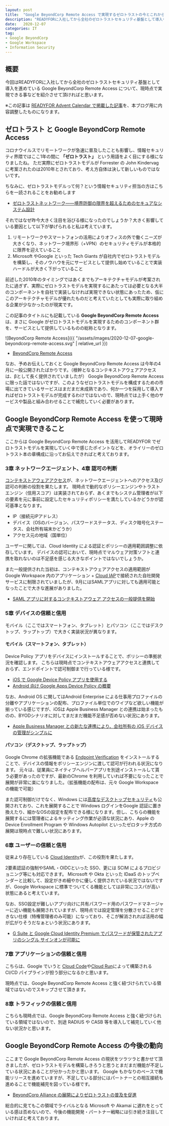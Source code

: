 ```yaml
---
layout: post
title:  "Google BeyondCorp Remote Access で実現するゼロトラストの今とこれから"
description: "READYFORに入社してから全社のゼロトラストセキュリティ基盤として導入を進めている Google BeyondCorp Remote Access について、現時点で実現できる事などをまとめてみました"
date:   2020-12-07
categories: IT
tag: 
- Google BeyondCorp
- Google Workspace
- Information Security
---
```


## 概要
今回はREADYFORに入社してから全社のゼロトラストセキュリティ基盤として導入を進めている Google BeyondCorp Remote Access について、現時点で実現できる事などを紹介させて頂ければと思います。

※この記事は [READYFOR Advent Calendar で掲載した記事](https://tech.readyfor.jp/entry/2020/12/07/105621)を、本ブログ用に内容調整したものになります。

## ゼロトラスト と Google BeyondCorp Remote Access
コロナウイルスでリモートワークが急速に普及したことも影響し、情報セキュリティ界隈ではここ1年の間に **「ゼロトラスト」** という用語をよく目にする様になりましたね。
ただ実際にゼロトラストモデルが Forrester の John Kindervag に考案されたのは2010年とされており、考え方自体は決して新しいものではないです。

ちなみに、ゼロトラストモデルって何？という情報セキュリティ担当の方はこちらを一読されることをお勧めします

- [ゼロトラストネットワーク――境界防御の限界を超えるためのセキュアなシステム設計](https://www.oreilly.co.jp/books/9784873118888/)

それではなぜ昨今大きく注目を浴びる様になったのでしょうか？大きく影響している要因として以下が挙げられると私は考えています。

1. リモートワークやスマートフォンの活用によりオフィスの外で働くニーズが大きくなり、ネットワーク境界形（+VPN）のセキュリティモデルが本格的に限界を迎えていること
2. Microsoft やGoogle といった Tech Giants が自社内でゼロトラストモデルを構築し、そのノウハウを元にサービスとして提供し始めていることで実装ハードルが大きく下がっていること

前述した2010年のタイミングではあくまでもアーキテクチャモデルが考案されたに過ぎず、実際にゼロトラストモデルを実現するにあたっては必要となる大半のコンポーネントを自社で実装しなければ実現できない状態にあったため、仮にこのアーキテクチャモデルが優れたものだと考えていたとしても実際に取り組める企業が少なかったのが現実です。

この記事のタイトルにも記載している **Google BeyondCorp Remote Access** は、まさに Google がゼロトラストモデルを実現するためのコンポーネント群を、サービスとして提供しているものの総称となります。

![BeyondCorp Remote Access]({{ "/assets/images/2020-12-07-google-beyondcorp-remote-access.svg" | relative_url }})

- [BeyondCorp Remote Access](https://cloud.google.com/beyondcorp-enterprise)

なお、予めお伝えしておくと Google BeyondCorp Remote Access は今年の4月に一般公開されたばかりです。（根幹となるコンテキストアウェアアクセスは、βとして長く提供されていましたが）
Google BeyondCorp Remote Access に限った話ではないですが、このようなゼロトラストモデルを構成するための市場に出てきているサービスはまだまだ未成熟であり、何か一つを採用して導入すればゼロトラストモデルが完成するわけではないので、現時点では上手く他のサービスや製品と組み合わせることで補完していく必要があります。

## Google BeyondCorp Remote Access を使って現時点で実現できること
ここからは Google BeyondCorp Remote Access を活用してREADYFOR でゼロトラストモデルを実現していく中で感じたポイントなどを、オライリーのゼロトラスト本の章構成に沿ってお伝えできればと考えております。

### 3章 ネットワークエージェント、4章 認可の判断
[コンテキストアウェアアクセス](https://support.google.com/a/answer/9275380?hl=ja)が、ネットワークエージェントへのアクセス及び認可の判断の役割を果たします。
現時点で動的なポリシーエンジンやトラストエンジン（信用スコア）は実装されておらず、あくまでもシステム管理者が以下の要素を元に事前に設定したセキュリティポリシーを満たしているかどうかが認可基準となります。

- IP（接続元IPアドレス）
- デバイス（OSのバージョン、パスワードステータス、ディスク暗号化ステータス、会社所有端末かどうか）
- アクセス元の地域（国単位）

ユーザーに関しては、Cloud Identity による認証とポリシーの適用範囲調整に依存しています。
デバイスの認可において、現時点でマルウェア対策ソフトと連携を取れないのは不足感を感じる大きなポイントではないでしょうか。

また一般提供された当初は、コンテキストアウェアアクセスの適用範囲がGoogle Workspace 内のアプリケーション + [Cloud IAP](https://cloud.google.com/iap)で接続された自社開発サービスに制限されていましたが、9月にはSAMLアプリに対しても適用可能となったことで大きな進展がありました。

- [SAML アプリに対するコンテキストアウェア アクセスの一般提供を開始](https://gsuiteupdates-ja.googleblog.com/2020/09/saml.html)

### 5章 デバイスの信頼と信用
モバイル（ここではスマートフォン、タブレット）とパソコン（ここではデスクトップ、ラップトップ）で大きく実装状況が異なります。

#### モバイル（スマートフォン、タブレット）
Device Policy アプリをデバイスにインストールすることで、ポリシーの準拠状況を確認します。
こちらは現時点でコンテキストアウェアアクセスと連携しておらず、エンドポイントで認可制御まで行っている様です。

- [iOS で Google Device Policy アプリを使用する](https://support.google.com/a/users/answer/3521320?hl=ja)
- [Android 向け Google Apps Device Policy の概要](https://support.google.com/a/users/answer/190930?hl=ja)

なお、Android OS に関してはAndroid Enterprise による仕事用プロファイルの分離やアプリケーションの配布、プロファイル単位でのワイプなど欲しい機能が揃っている感じですが、iOSは Apple Business Manager との連携は始まったものの、BYODシナリオに対してまだまだ機能不足感が否めない状況にあります。

- [Apple Business Manager との新たな連携により、会社所有の iOS デバイスの管理がシンプルに](https://gsuiteupdates-ja.googleblog.com/2020/07/apple-business-manager-ios.html)

#### パソコン（デスクトップ、ラップトップ）
Google Chrome の拡張機能である [Endpoint Verification](https://support.google.com/a/users/answer/9018161?hl=ja) をインストールすることで、デバイスの情報をポリシーエンジンに渡して認可が行われる状況になります。
元々は、従業員にネイティブヘルパーアプリを別途インストールして貰う必要があったのですが、最新のChrome を利用していれば不要になったことで展開が非常に楽になりました。（拡張機能の配布は、元々 Google Workspace の機能で可能）

また認可制御だけでなく、Windows には[高度なデスクトップセキュリティ](https://support.google.com/a/answer/9541083?hl=ja:title)も公開されており、これを展開することで Windows ログインをGoogle 認証に置き換えたり、細かなOSの設定を配布できる様になります。但し、こちらの機能を展開するには管理者によるキッティング作業が必須な状況にあり、Apple の Device Enrollment Program や Windows Autopilot といったゼロタッチ方式の展開は現時点で難しい状況にあります。

### 6章 ユーザーの信頼と信用
従来より存在している [Cloud Identity](https://support.google.com/cloudidentity/answer/7319251?hl=ja)が、この役割を果たします。

2要素認証の強制やSAML・OIDCといった SSO、更には SCIM によるプロビジョニング等にも対応できます。
Microsoft や Okta といった IDaaS のトップベンダーと比較して、設定がきめ細やかに優しく提供されている状況ではないですが、Google Workspace に標準でついてくる機能としては非常にコスパが高い状態にあると考えています。

なお、SSO設定が難しいアプリ向けに共有パスワード用のパスワードマネージャーに近い機能も展開されていますが、現時点では設定管理を分散させることができない仕様（特権管理者のみ可能）になっており、そこが解消されれば活用の幅が広がりそうだなぁという状況にあります。

- [G Suite と Google Cloud Identity Premium でパスワードが保管されたアプリのシングル サインオンが可能に](https://gsuiteupdates-ja.googleblog.com/2019/11/g-suite-google-cloud-identity-premium.html)

### 7章 アプリケーションの信頼と信用
こちらは、Google でいうと [Cloud Code](https://cloud.google.com/code)や[Cloud Run](https://cloud.google.com/run)によって構築されるCI/CD パイプラインが担う部分になるかと思います。

現時点では、Google BeyondCorp Remote Access と強く紐づけられている領域ではないのでスキップさせて頂きます。

### 8章 トラフィックの信頼と信用
こちらも現時点では、Google BeyondCorp Remote Access と強く紐づけられている領域ではないので、別途 RADIUS や CASB 等を導入して補完していく他ない状況かと思います。

## Google BeyondCorp Remote Access の今後の動向
ここまで Google BeyondCorp Remote Access の現状をツラツラと書かせて頂きましたが、ゼロトラストモデルを構築しきろうと思うとまだまだ機能が不足している状況にあることが分かったかと思います。
Google もかなりのペースで機能リリースを進めていますが、不足している部分にはパートナーとの相互接続も進めることで機能補完を図っている様です。

- [BeyondCorp Alliance の展開によりゼロトラストの普及を促進](https://cloud.google.com/blog/ja/products/identity-security/google-cloud-announces-new-partners-in-its-beyondcorp-alliance)

総合的に見てもこの領域でライバルとなる Microsoft や Akamai に遅れをとっている感は否めないので、今後の機能開発・パートナー戦略には引き続き注目していければと考えております。